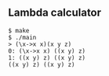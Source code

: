 ## Lambda calculator
```
$ make
$ ./main
> (\x->x x)(x y z)
0: (\x->x x) ((x y) z)
1: ((x y) z) ((x y) z)
((x y) z) ((x y) z)
```
